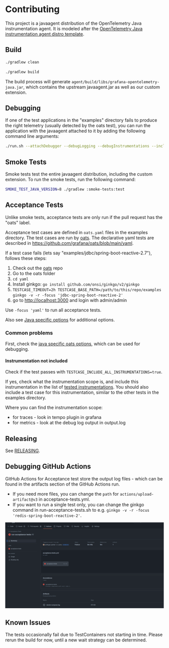 # Contributing

This project is a javaagent distribution of the OpenTelemetry Java instrumentation agent. It is modeled after the
[OpenTelemetry Java instrumentation agent distro template](https://github.com/open-telemetry/opentelemetry-java-instrumentation/blob/main/examples/distro/README.md).

## Build

```sh
./gradlew clean
```

```sh
./gradlew build
```

The build process will generate `agent/build/libs/grafana-opentelemetry-java.jar`, which contains the upstream
javaagent.jar as well as our custom extension.

## Debugging

If one of the test applications in the "examples" directory fails to produce the right telemetry
(usually detected by the oats test), you can run the application with the javaagent attached to it
by adding the following command line arguments:

```sh
./run.sh --attachDebugger --debugLogging --debugInstrumentations --includeAllInstrumentations
```

## Smoke Tests

Smoke tests test the entire javaagent distribution, including the custom extension. To run the smoke tests,
run the following command:

```sh
SMOKE_TEST_JAVA_VERSION=8 ./gradlew :smoke-tests:test
```

## Acceptance Tests

Unlike smoke tests, acceptance tests are only run if the pull request has the "oats" label.

Acceptance test cases are defined in `oats.yaml` files in the examples directory. The test cases are run by [oats].
The declarative yaml tests are described in <https://github.com/grafana/oats/blob/main/yaml>.

If a test case fails (lets say "examples/jdbc/spring-boot-reactive-2.7"), follows these steps:

1. Check out the [oats] repo
2. Go to the oats folder
3. `cd yaml`
4. Install ginkgo: `go install github.com/onsi/ginkgo/v2/ginkgo`
5. `TESTCASE_TIMEOUT=2h TESTCASE_BASE_PATH=/path/to/this/repo/examples ginkgo -v -r -focus 'jdbc-spring-boot-reactive-2'`
6. go to <http://localhost:3000> and login with admin/admin

Use `-focus 'yaml'` to run all acceptance tests.

Also see [Java specific options](https://github.com/grafana/oats/blob/main/yaml/README.md#java-specific-options)
for additional options.

### Common problems

First, check the [java specific oats options](https://github.com/grafana/oats/tree/main/yaml#java-specific-options),
which can be used for debugging.

#### Instrumentation not included

Check if the test passes with `TESTCASE_INCLUDE_ALL_INSTRUMENTATIONS=true`.

If yes, check what the instrumentation scope is, and include this instrumentation in the list of
[tested instrumentations](./README.md#tested-instrumentations). You should also include a test case
for this instrumentation, similar to the other tests in the examples directory.

Where you can find the instrumentation scope:

- for traces - look in tempo plugin in grafana
- for metrics - look at the debug log output in output.log

## Releasing

See [RELEASING](RELEASING.md).

## Debugging GitHub Actions

GitHub Actions for Acceptance test store the output log files - which can be found in the artifacts section of the
GitHub Actions run.

- If you need more files, you can change the `path` for `actions/upload-artifact@v3` in acceptance-tests.yml.
- If you want to run a single test only, you can change the ginkgo command in run-acceptance-tests.sh to
  e.g. `ginkgo -v -r -focus 'redis-spring-boot-reactive-2'`.

![oats acceptance tests](./docs/oats-logs.png)

## Known Issues

The tests occasionally fail due to TestContainers not starting in time.  Please rerun the build for now, until a new
wait strategy can be determined.

[oats]: https://github.com/grafana/oats
